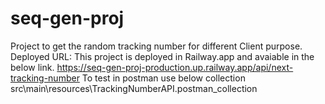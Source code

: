 # seq-gen-proj
Project to get the random tracking number for different Client purpose.
Deployed URL:
This project is deployed in Railway.app and avaiable in the below link.
https://seq-gen-proj-production.up.railway.app/api/next-tracking-number
To test in postman use below collection
src\main\resources\TrackingNumberAPI.postman_collection

